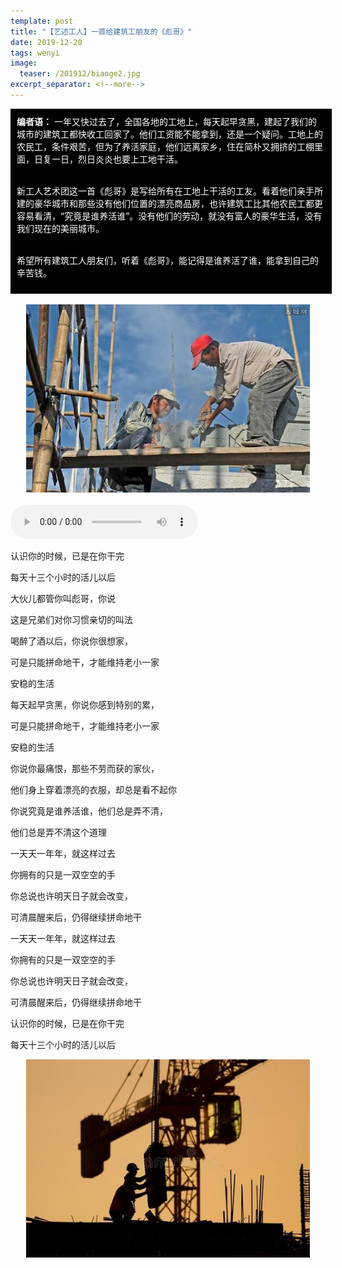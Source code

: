 ```yaml
---
template: post
title: "【艺述工人】一首给建筑工朋友的《彪哥》"
date: 2019-12-20
tags: wenyi
image:
  teaser: /201912/biaoge2.jpg
excerpt_separator: <!--more-->
---
```


<div style="width:98%;padding:10px;background-color:black;color:white;margin:0;">
<strong>编者语：</strong> 一年又快过去了，全国各地的工地上，每天起早贪黑，建起了我们的城市的建筑工都快收工回家了。他们工资能不能拿到，还是一个疑问。工地上的农民工，条件艰苦，但为了养活家庭，他们远离家乡，住在简朴又拥挤的工棚里面，日复一日，烈日炎炎也要上工地干活。<br><br>

新工人艺术团这一首《彪哥》是写给所有在工地上干活的工友。看着他们亲手所建的豪华城市和那些没有他们位置的漂亮商品房，也许建筑工比其他农民工都更容易看清，“究竟是谁养活谁”。没有他们的劳动，就没有富人的豪华生活，没有我们现在的美丽城市。<br><br>

希望所有建筑工人朋友们，听着《彪哥》，能记得是谁养活了谁，能拿到自己的辛苦钱。
</div><br>

<div style="text-align:center"><img src="/images/201912/biaoge1.jpg" width="90%"></div><br>

<audio controls>
  <source src="/audio/biaoge.mp3" type="audio/mpeg">
  可惜啦！你的浏览器不支持MP3播放。但不要沮丧，网上自己搜搜歌名也可以听！
</audio>

认识你的时候，已是在你干完

每天十三个小时的活儿以后



大伙儿都管你叫彪哥，你说

这是兄弟们对你习惯亲切的叫法

 

喝醉了酒以后，你说你很想家，

可是只能拼命地干，才能维持老小一家

安稳的生活

 

每天起早贪黑，你说你感到特别的累，

可是只能拼命地干，才能维持老小一家

安稳的生活

 

你说你最痛恨，那些不劳而获的家伙，

他们身上穿着漂亮的衣服，却总是看不起你

你说究竟是谁养活谁，他们总是弄不清，

他们总是弄不清这个道理

 

一天天一年年，就这样过去

你拥有的只是一双空空的手

你总说也许明天日子就会改变，

可清晨醒来后，仍得继续拼命地干



一天天一年年，就这样过去

你拥有的只是一双空空的手

你总说也许明天日子就会改变，

可清晨醒来后，仍得继续拼命地干

 

认识你的时候，已是在你干完

每天十三个小时的活儿以后

<div style="text-align:center"><img src="/images/201912/biaoge2.jpg" width="90%"></div>
